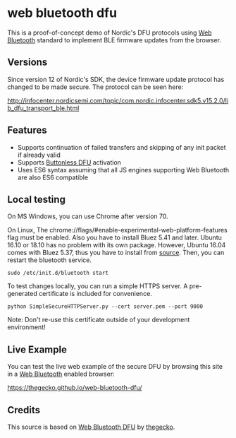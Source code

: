 # web bluetooth dfu
This is a proof-of-concept demo of Nordic's DFU protocols using [Web Bluetooth](https://webbluetoothcg.github.io/web-bluetooth/) standard to implement BLE firmware updates from the browser.

## Versions

Since version 12 of Nordic's SDK, the device firmware update protocol has changed to be made secure. The protocol can be seen here:

http://infocenter.nordicsemi.com/topic/com.nordic.infocenter.sdk5.v15.2.0/lib_dfu_transport_ble.html

## Features

 - Supports continuation of failed transfers and skipping of any init packet if already valid
 - Supports [Buttonless DFU](http://infocenter.nordicsemi.com/index.jsp?topic=%2Fcom.nordic.infocenter.sdk5.v15.2.0%2Fble_sdk_app_buttonless_dfu.html) activation
 - Uses ES6 syntax assuming that all JS engines supporting Web Bluetooth are also ES6 compatible

## Local testing

On MS Windows, you can use Chrome after version 70.

On Linux, The chrome://flags/#enable-experimental-web-platform-features flag must be enabled. Also you have to install Bluez 5.41 and later. Ubuntu 16.10 or 18.10 has no problem with its own package. However, Ubuntu 16.04 comes with Bluez 5.37, thus you have to install from [source](http://www.kernel.org/pub/linux/bluetooth/). Then, you can restart the bluetooth service.

    sudo /etc/init.d/bluetooth start

To test changes locally, you can run a simple HTTPS server. A pre-generated certificate is included for convenience.

    python SimpleSecureHTTPServer.py --cert server.pem --port 9000

Note: Don't re-use this certificate outside of your development environment!

## Live Example

You can test the live web example of the secure DFU by browsing this site in a [Web Bluetooth](https://webbluetoothcg.github.io/web-bluetooth/) enabled browser:

https://thegecko.github.io/web-bluetooth-dfu/

## Credits

This source is based on [Web Bluetooth DFU](https://github.com/thegecko/web-bluetooth-dfu) by [thegecko](https://github.com/thegecko).

